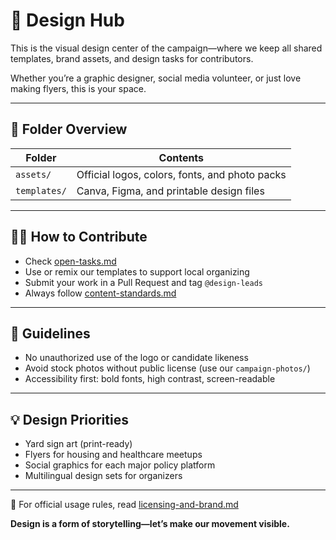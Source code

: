 # 🎨 Design Hub

This is the visual design center of the campaign—where we keep all shared templates, brand assets, and design tasks for contributors.

Whether you’re a graphic designer, social media volunteer, or just love making flyers, this is your space.

---

## 🧭 Folder Overview

| Folder | Contents |
|--------|----------|
| `assets/` | Official logos, colors, fonts, and photo packs |
| `templates/` | Canva, Figma, and printable design files |

---

## 🧑‍🎨 How to Contribute

- Check [open-tasks.md](./contributions/open-tasks.md)
- Use or remix our templates to support local organizing
- Submit your work in a Pull Request and tag `@design-leads`
- Always follow [content-standards.md](../../welcome-hub/rules/content-standards.md)

---

## 🔐 Guidelines

- No unauthorized use of the logo or candidate likeness
- Avoid stock photos without public license (use our `campaign-photos/`)
- Accessibility first: bold fonts, high contrast, screen-readable

---

## 💡 Design Priorities

- Yard sign art (print-ready)
- Flyers for housing and healthcare meetups
- Social graphics for each major policy platform
- Multilingual design sets for organizers

---

📎 For official usage rules, read [licensing-and-brand.md](../../welcome-hub/rules/licensing-and-brand.md)

**Design is a form of storytelling—let’s make our movement visible.**
